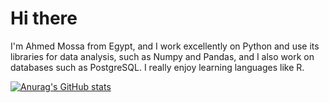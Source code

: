 # Hi there 
I'm Ahmed Mossa from Egypt, and  I work excellently on Python and use its libraries for data analysis, such as Numpy and Pandas, and I also work on databases such as PostgreSQL. I really enjoy learning languages like R.

[![Anurag's GitHub stats](https://github-readme-stats.vercel.app/api?username=ahmedmossa)](https://github.com/anuraghazra/github-readme-stats)
